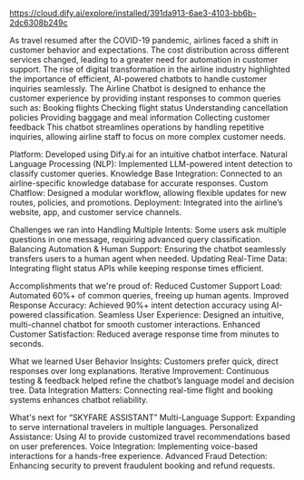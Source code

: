 https://cloud.dify.ai/explore/installed/391da913-6ae3-4103-bb6b-2dc6308b249c

As travel resumed after the COVID-19 pandemic, airlines faced a shift in customer behavior and expectations. The cost distribution across different services changed, leading to a greater need for automation in customer support. The rise of digital transformation in the airline industry highlighted the importance of efficient, AI-powered chatbots to handle customer inquiries seamlessly.
The Airline Chatbot is designed to enhance the customer experience by providing instant responses to common queries such as:
Booking flights Checking flight status Understanding cancellation policies Providing baggage and meal information Collecting customer feedback This chatbot streamlines operations by handling repetitive inquiries, allowing airline staff to focus on more complex customer needs.

Platform: Developed using Dify.ai for an intuitive chatbot interface.
Natural Language Processing (NLP): Implemented LLM-powered intent detection to classify customer queries. Knowledge Base Integration: Connected to an airline-specific knowledge database for accurate responses. Custom Chatflow: Designed a modular workflow, allowing flexible updates for new routes, policies, and promotions. Deployment: Integrated into the airline’s website, app, and customer service channels.

Challenges we ran into
Handling Multiple Intents: Some users ask multiple questions in one message, requiring advanced query classification. Balancing Automation & Human Support: Ensuring the chatbot seamlessly transfers users to a human agent when needed. Updating Real-Time Data: Integrating flight status APIs while keeping response times efficient.

Accomplishments that we're proud of: Reduced Customer Support Load: Automated 60%+ of
common queries, freeing up human agents.
Improved Response Accuracy: Achieved 90%+ intent detection accuracy using AI-powered classification. Seamless User Experience: Designed an intuitive, multi-channel chatbot for smooth customer interactions. Enhanced Customer Satisfaction: Reduced average response time from minutes to seconds.

What we learned
User Behavior Insights: Customers prefer quick, direct responses over long explanations. Iterative Improvement: Continuous testing & feedback helped refine the chatbot’s language model and decision tree. Data Integration Matters: Connecting real-time flight and booking systems enhances chatbot reliability.

What's next for “SKYFARE ASSISTANT”
Multi-Language Support: Expanding to serve international travelers in multiple languages. Personalized Assistance: Using AI to provide customized travel recommendations based on user preferences. Voice Integration: Implementing voice-based interactions for a hands-free experience. Advanced Fraud Detection: Enhancing security to prevent fraudulent booking and refund requests.
